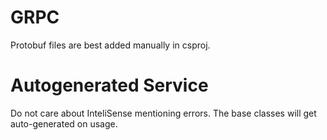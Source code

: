 # GRPC
Protobuf files are best added manually in csproj.
# Autogenerated Service
Do not care about InteliSense mentioning errors. 
The base classes will get auto-generated on usage. 